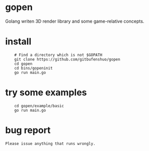 # gopen
Golang writen 3D render library and some game-relative concepts.

# install

```
    # Find a directory which is not $GOPATH
    git clone https://github.com/gitbufenshuo/gopen
    cd gopen
    cd bins/gopeninit
    go run main.go
```

# try some examples

```
    cd gopen/example/basic
    go run main.go
```

# bug report
    Please issue anything that runs wrongly.